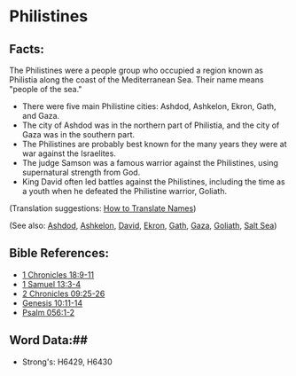 # Philistines #

## Facts: ##

The Philistines were a people group who occupied a region known as Philistia​ along the coast of the Mediterranean Sea. Their name means "people of the sea."

* There were five main Philistine cities: Ashdod, Ashkelon, Ekron, Gath, and Gaza.
* The city of Ashdod was in the northern part of Philistia, and the city of Gaza was in the southern part.
* The Philistines are probably best known for the many years they were at war against the Israelites.
* The judge Samson was a famous warrior against the Philistines, using supernatural strength from God.
* King David often led battles against the Philistines, including the time as a youth when he defeated the Philistine warrior, Goliath.

(Translation suggestions: [How to Translate Names](rc://en/ta/man/translate/translate-names))

(See also: [Ashdod](ashdod.md), [Ashkelon](ashkelon.md), [David](david.md), [Ekron](ekron.md), [Gath](gath.md), [Gaza](gaza.md), [Goliath](goliath.md), [Salt Sea](saltsea.md))

## Bible References: ##

* [1 Chronicles 18:9-11](rc://en/tn/help/1ch/18/09)
* [1 Samuel 13:3-4](rc://en/tn/help/1sa/13/03)
* [2 Chronicles 09:25-26](rc://en/tn/help/2ch/09/25)
* [Genesis 10:11-14](rc://en/tn/help/gen/10/11)
* [Psalm 056:1-2](rc://en/tn/help/psa/056/001)

## Word Data:##

* Strong's: H6429, H6430
